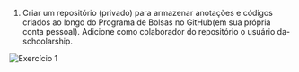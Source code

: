 1. Criar um repositório (privado) para armazenar anotações e códigos criados ao longo do Programa de Bolsas no GitHub(em sua própria conta pessoal). Adicione como colaborador do repositório o usuário da-schoolarship.

![Exercício 1](C:\Users\jlps0\OneDrive\Documentos\Q1.png)